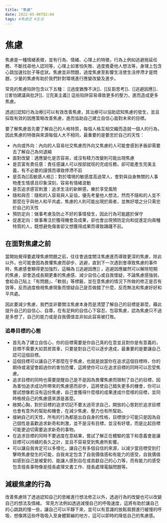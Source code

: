 ```yaml
---
title: "焦慮"
date: 2022-05-06T02:04
tags: #焦慮症 #生活
---
```

# 焦慮
焦慮是一種情緒表徵，並有行為、情緒、心理上的特徵，行為上例如逃避拖延任務、不斷找尋他人認同等，心理上如害怕失敗、過度擔憂他人想法等，身理上包含心跳加速拉肚子等症狀。焦慮並非問題，過度焦慮至影響生活使生活停滯才是問題，少量的焦慮有助於我們針對環境進行應變改變及進步。

常見的焦慮陷阱包含以下五種：
[[過度猶豫不決]]、[[反芻思考]]、[[逃避因應]]、[[害怕建議與批評]]、[[完美主義]]
這些陷阱容易導致更多的壓力，進而造成更多焦慮。

透過[[認知行為治療]]可以有效改善焦慮，其治療可以協助認知焦慮的發生，並且採取有效的因應策略改善焦慮，進而協助自己建立自信心面對未來的目標。

要了解焦慮首先要了解自己的人格特質，每個人格互相交織而造就一個人的行為，因此焦慮的特徵與來源每個人大不相同，最重要的是要忠於自己的天性：
- 內向或外向：內向的人容易社交焦慮而外向又焦慮的人可能會感到矛盾卻需要去了解自己為何退縮
- 面對改變：適應變化是否容易，或沒有精力改變則可能出現焦慮
- 是否富有責任感：責任感讓人可以按部就班的完成任務，卻可能產生完美主義，有不必要的謹慎而導致停滯不前
- 是否為[[高敏感人格]]：對於環境的敏感度高過常人，會對與自身無關的人事物產生情感且印象深刻，容易有情緒波動
- 是否追求感官刺激：追求生活的新鮮感，樂於享受風險
- 隨和與否：隨和的人容易與人妥協，優先考量他人想法，然而不隨和的人並不那麼在乎與他人和平共處，焦慮的人則可能出現於兩者，並無好壞之分只需忠於自己的天性
- 預防定向：做事考慮及防止不好的事情發生，因此行為可能趨於保守
- 促進定向：做事專注於獲得機會及成果，卻也會出現預防定向和促進定向兩種特質的人，既想避免傷害卻又想獲得成果而導致躊躇不前。

## 在面對焦慮之前
當開始覺得要處理焦慮問題之前，往往會過度關注焦慮進而導致更深的焦慮，除此以外，也可能會因為畏懼焦慮而卻步、逃避，直到下一次遇到會導致焦慮的事件時，焦慮感會顯得更加強烈，這稱為 [[逃避因應]] ，逃避因應雖然可以解除短期的焦慮，卻會造成長期更重的焦慮感、減少自信心或自我懷疑，不論焦慮感強弱，會給自己貼上「有問題」、「軟弱」等標籤，並在意焦慮的情況下所做的修正是否有效等，反而過度檢視焦慮現象而懷疑自己是否做錯了什麼，反而無法和焦慮好好和平共處。

因此要減少焦慮，我們並非要關注焦慮本身而是清楚了解自己的目標是甚麼，藉此提升自己的自信心、自尊，在有足夠的自信心下容忍、包容焦慮，認為焦慮只不過是多想了，自己的能力或是自我價值並非如此容易被打敗。

### 追尋目標的心態
- 首先為了建立自信心，你的目標需要是你自己真的在意並且對你是有意義的，目標不需要大如買房買車，只要是對自己可以逐步達成，最重要的是要讓自己認可這個目標。
- 這個目標可以讓自己不那麼在乎焦慮，也就是說當你在追求這個目標時，你的期待或渴望會超過你的害怕恐懼，這將使你可以在追求目標的同時可以忍受焦慮。
- 追求目標的同時也需要提醒自己是不是因為畏懼焦慮而限制了自己的目標，因為害怕追求成功所帶來的焦慮感而卻步，這將使自己錯失更多的機會，你可以嘗試想像若沒有這份焦慮，自己會獲得什麼樣的成果達成什麼樣的目標，並同時檢視自己的焦慮感來源是甚麼。
- 敞開心胸，對於目標的追求切記不要太過苛求自己，開放的心態對於追求目標也會有意外的幫助和機會，在減少焦慮、壓力也有所幫助。
- 接納自己的天性，所有的行為都是出自自身的性格，目標很少可能只是因為自己個性是喜歡追求新奇和刺激，並不是沒有目標，並沒有好壞，而是比起目標可能更迫切需要追求新奇的事物。
- 在追求目標的同時不要過度在意結果，嘗試了解正在體驗的當下和意義會是讓目標可以持續的長久之計，並且不容易受到焦慮所影響。
- 可以讓自我肯定可以多樣化，讓自己有多個自信的來源，以減少當目標受到打擊時焦慮發生的可能，自我肯定包含了自我價值感和有能力的感受，自我價值如感到自己是被愛的、能讓人感到自在或貢獻自己的心力等，而有能力的感受包含擅長事物像是擅長處理文書工作、擅長處理電腦問題等。

## 減緩焦慮的行為
改善焦慮除了透過認知自己的思維進行想法修正以外，透過行為的改變也可以改變自己的想法及情緒。
常見方法例如透過減慢自己的呼吸速度，這將有助於讓自己的心跳跳的慢一些，讓自己可以平靜下來，並可以有意識的放鬆肩膀進行緩慢的呼吸，想像將這些呼吸吸入至身體緊繃的地方，這可以即時的降低自己的焦慮感。